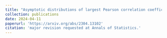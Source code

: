 ```yaml
---
title: "Asymptotic distributions of largest Pearson correlation coefficients under dependent structures"
collection: publications
date: 2024-04-11
paperurl: 'https://arxiv.org/abs/2304.13102'
citation: 'major revision requested at Annals of Statistics.'
---
```

